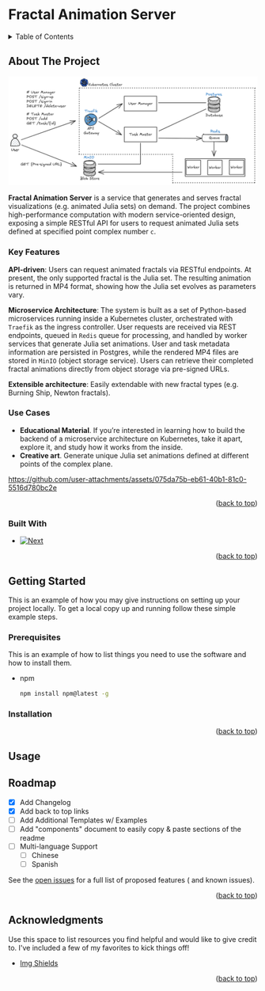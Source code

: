 # Fractal Animation Server

<!-- TABLE OF CONTENTS -->
<details>
  <summary>Table of Contents</summary>
  <ol>
    <li>
      <a href="#about-the-project">About The Project</a>
      <ul>
        <li><a href="#built-with">Built With</a></li>
      </ul>
    </li>
    <li>
      <a href="#getting-started">Getting Started</a>
      <ul>
        <li><a href="#prerequisites">Prerequisites</a></li>
        <li><a href="#installation">Installation</a></li>
      </ul>
    </li>
    <li><a href="#usage">Usage</a></li>
    <li><a href="#roadmap">Roadmap</a></li>
    <li><a href="#contributing">Contributing</a></li>
    <li><a href="#license">License</a></li>
    <li><a href="#contact">Contact</a></li>
    <li><a href="#acknowledgments">Acknowledgments</a></li>
  </ol>
</details>

<!-- ABOUT THE PROJECT -->

## About The Project

![](design.png)

__Fractal Animation Server__ is a service that generates and serves fractal visualizations (e.g. animated Julia sets) on
demand. The project combines high-performance computation with modern service-oriented design, exposing a
simple RESTful API for users to request animated Julia sets defined at specified point complex number `c`.

### Key Features

__API-driven__: Users can request animated fractals via RESTful endpoints. At present, the only supported fractal is the
Julia set. The resulting animation is returned in MP4 format, showing how the Julia set evolves as parameters vary.

__Microservice Architecture__: The system is built as a set of Python-based microservices running inside a Kubernetes
cluster, orchestrated with `Traefik` as the ingress controller. User requests are received via REST endpoints, queued in
`Redis` queue for processing, and handled by worker services that generate Julia set animations. User and task metadata
information are persisted in Postgres, while the rendered MP4 files are stored in `MinIO` (object storage service).
Users can retrieve their completed fractal animations directly from object storage via pre-signed URLs.

__Extensible architecture__: Easily extendable with new fractal types (e.g. Burning Ship, Newton fractals).

### Use Cases

- __Educational Material__. If you’re interested in learning how to build the backend of a microservice architecture on
  Kubernetes, take it apart, explore it, and study how it works from the inside.
- __Creative art__. Generate unique Julia set animations defined at different points of the complex plane.

https://github.com/user-attachments/assets/075da75b-eb61-40b1-81c0-5516d780bc2e

<p align="right">(<a href="#readme-top">back to top</a>)</p>

### Built With

* [![Next][Kubernetes]][Kubernetes-url]

<p align="right">(<a href="#readme-top">back to top</a>)</p>

<!-- 
-->

<!-- GETTING STARTED -->

## Getting Started

This is an example of how you may give instructions on setting up your project locally.
To get a local copy up and running follow these simple example steps.

### Prerequisites

This is an example of how to list things you need to use the software and how to install them.

* npm
  ```sh
  npm install npm@latest -g
  ```

### Installation

<p align="right">(<a href="#readme-top">back to top</a>)</p>

<!-- USAGE EXAMPLES -->

## Usage

<!-- ROADMAP -->

## Roadmap

- [x] Add Changelog
- [x] Add back to top links
- [ ] Add Additional Templates w/ Examples
- [ ] Add "components" document to easily copy & paste sections of the readme
- [ ] Multi-language Support
    - [ ] Chinese
    - [ ] Spanish

See the [open issues](https://github.com/othneildrew/Best-README-Template/issues) for a full list of proposed features (
and known issues).

<p align="right">(<a href="#readme-top">back to top</a>)</p>

<!-- ACKNOWLEDGMENTS -->

## Acknowledgments

Use this space to list resources you find helpful and would like to give credit to. I've included a few of my favorites
to kick things off!

* [Img Shields](https://shields.io)

<p align="right">(<a href="#readme-top">back to top</a>)</p>

<!-- MARKDOWN LINKS & IMAGES -->
<!-- https://www.markdownguide.org/basic-syntax/#reference-style-links -->

[Kubernetes]: https://img.shields.io/badge/kubernetes-326CE5?&style=plastic&logo=kubernetes&logoColor=white

[Kubernetes-url]: https://kubernetes.io/

<!--
## Notes

- RBAC grants access to pods
- An Ingress is a Kubernetes resource that define rules for routing external HTTP(s) traffic to services inside the
  cluster.
- An Ingres Controler is the actual gatekeeper — the thing that listens on port 80/443 and knows what to do based on the
  Ingress rules. Example: traefik. It reads Kubernetes Ingress resources. Then it dynamically configures itself to
  route traffic to the appropriate services.
- The traefik's NodePort exposes Traefik on a fixed port outside of the cluster.
- `172.17.0.1`, that’s the default gateway IP of the Docker bridge network on Linux/macOS

-->
